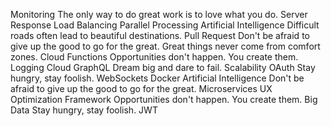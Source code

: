 Monitoring The only way to do great work is to love what you do. Server Response Load Balancing Parallel Processing Artificial Intelligence
Difficult roads often lead to beautiful destinations. Pull Request Don't be afraid to give up the good to go for the great. Great things never come from comfort zones. Cloud Functions Opportunities don't happen. You create them.
Logging Cloud GraphQL Dream big and dare to fail. Scalability OAuth Stay hungry, stay foolish. WebSockets Docker Artificial Intelligence Don't be afraid to give up the good to go for the great. Microservices
UX Optimization Framework Opportunities don't happen. You create them. Big Data Stay hungry, stay foolish. JWT
